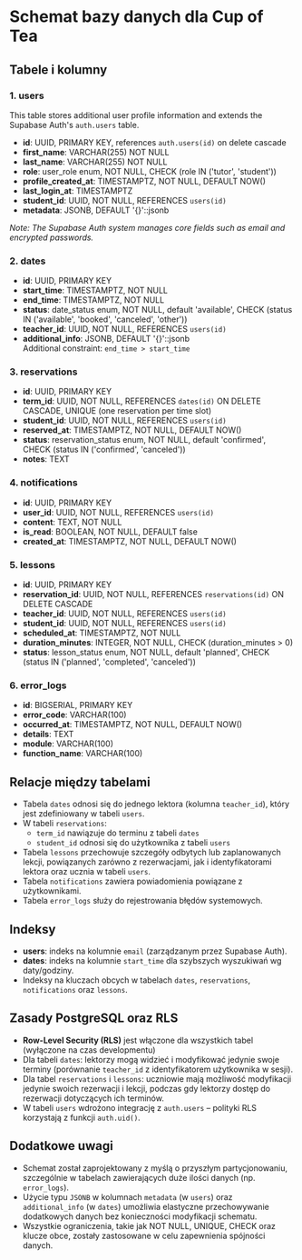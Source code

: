 # Schemat bazy danych dla Cup of Tea

## Tabele i kolumny

### 1. users
This table stores additional user profile information and extends the Supabase Auth's `auth.users` table.
- **id**: UUID, PRIMARY KEY, references `auth.users(id)` on delete cascade
- **first_name**: VARCHAR(255) NOT NULL
- **last_name**: VARCHAR(255) NOT NULL
- **role**: user_role enum, NOT NULL, CHECK (role IN ('tutor', 'student'))
- **profile_created_at**: TIMESTAMPTZ, NOT NULL, DEFAULT NOW()
- **last_login_at**: TIMESTAMPTZ
- **student_id**: UUID, NOT NULL, REFERENCES `users(id)`
- **metadata**: JSONB, DEFAULT '{}'::jsonb

_Note: The Supabase Auth system manages core fields such as email and encrypted passwords._

### 2. dates
- **id**: UUID, PRIMARY KEY
- **start_time**: TIMESTAMPTZ, NOT NULL
- **end_time**: TIMESTAMPTZ, NOT NULL
- **status**: date_status enum, NOT NULL, default 'available', CHECK (status IN ('available', 'booked', 'canceled', 'other'))
- **teacher_id**: UUID, NOT NULL, REFERENCES `users(id)`
- **additional_info**: JSONB, DEFAULT '{}'::jsonb  
Additional constraint: `end_time > start_time`

### 3. reservations
- **id**: UUID, PRIMARY KEY
- **term_id**: UUID, NOT NULL, REFERENCES `dates(id)` ON DELETE CASCADE, UNIQUE (one reservation per time slot)
- **student_id**: UUID, NOT NULL, REFERENCES `users(id)`
- **reserved_at**: TIMESTAMPTZ, NOT NULL, DEFAULT NOW()
- **status**: reservation_status enum, NOT NULL, default 'confirmed', CHECK (status IN ('confirmed', 'canceled'))
- **notes**: TEXT

### 4. notifications
- **id**: UUID, PRIMARY KEY
- **user_id**: UUID, NOT NULL, REFERENCES `users(id)`
- **content**: TEXT, NOT NULL
- **is_read**: BOOLEAN, NOT NULL, DEFAULT false
- **created_at**: TIMESTAMPTZ, NOT NULL, DEFAULT NOW()

### 5. lessons
- **id**: UUID, PRIMARY KEY
- **reservation_id**: UUID, NOT NULL, REFERENCES `reservations(id)` ON DELETE CASCADE
- **teacher_id**: UUID, NOT NULL, REFERENCES `users(id)`
- **student_id**: UUID, NOT NULL, REFERENCES `users(id)`
- **scheduled_at**: TIMESTAMPTZ, NOT NULL
- **duration_minutes**: INTEGER, NOT NULL, CHECK (duration_minutes > 0)
- **status**: lesson_status enum, NOT NULL, default 'planned', CHECK (status IN ('planned', 'completed', 'canceled'))

### 6. error_logs
- **id**: BIGSERIAL, PRIMARY KEY
- **error_code**: VARCHAR(100)
- **occurred_at**: TIMESTAMPTZ, NOT NULL, DEFAULT NOW()
- **details**: TEXT
- **module**: VARCHAR(100)
- **function_name**: VARCHAR(100)

## Relacje między tabelami

- Tabela `dates` odnosi się do jednego lektora (kolumna `teacher_id`), który jest zdefiniowany w tabeli `users`.
- W tabeli `reservations`:
  - `term_id` nawiązuje do terminu z tabeli `dates`
  - `student_id` odnosi się do użytkownika z tabeli `users`
- Tabela `lessons` przechowuje szczegóły odbytych lub zaplanowanych lekcji, powiązanych zarówno z rezerwacjami, jak i identyfikatorami lektora oraz ucznia w tabeli `users`.
- Tabela `notifications` zawiera powiadomienia powiązane z użytkownikami.
- Tabela `error_logs` służy do rejestrowania błędów systemowych.

## Indeksy

- **users**: indeks na kolumnie `email` (zarządzanym przez Supabase Auth).
- **dates**: indeks na kolumnie `start_time` dla szybszych wyszukiwań wg daty/godziny.
- Indeksy na kluczach obcych w tabelach `dates`, `reservations`, `notifications` oraz `lessons`.

## Zasady PostgreSQL oraz RLS

- **Row-Level Security (RLS)** jest włączone dla wszystkich tabel (wyłączone na czas developmentu)
- Dla tabeli `dates`: lektorzy mogą widzieć i modyfikować jedynie swoje terminy (porównanie `teacher_id` z identyfikatorem użytkownika w sesji).
- Dla tabel `reservations` i `lessons`: uczniowie mają możliwość modyfikacji jedynie swoich rezerwacji i lekcji, podczas gdy lektorzy dostęp do rezerwacji dotyczących ich terminów.
- W tabeli `users` wdrożono integrację z `auth.users` – polityki RLS korzystają z funkcji `auth.uid()`.

## Dodatkowe uwagi

- Schemat został zaprojektowany z myślą o przyszłym partycjonowaniu, szczególnie w tabelach zawierających duże ilości danych (np. `error_logs`).
- Użycie typu `JSONB` w kolumnach `metadata` (w `users`) oraz `additional_info` (w `dates`) umożliwia elastyczne przechowywanie dodatkowych danych bez konieczności modyfikacji schematu.
- Wszystkie ograniczenia, takie jak NOT NULL, UNIQUE, CHECK oraz klucze obce, zostały zastosowane w celu zapewnienia spójności danych.
